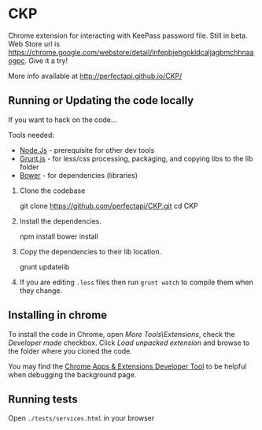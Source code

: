 # CKP
Chrome extension for interacting with KeePass password file.  Still in beta.  Web Store url is https://chrome.google.com/webstore/detail/lnfepbjehgokldcaljagbmchhnaaogpc.   Give it a try!

More info available at http://perfectapi.github.io/CKP/

## Running or Updating the code locally
If you want to hack on the code...

Tools needed:
* [Node.Js](http://nodejs.org/) - prerequisite for other dev tools
* [Grunt.js](gruntjs.com) - for less/css processing, packaging, and copying libs to the lib folder
* [Bower](http://bower.io/) - for dependencies (libraries)

1) Clone the codebase 

    git clone https://github.com/perfectapi/CKP.git
    cd CKP

2) Install the dependencies. 

    npm install
    bower install 

3) Copy the dependencies to their lib location.  

    grunt updatelib

4) If you are editing ```.less``` files then run ```grunt watch``` to compile them when they change.

## Installing in chrome ##
To install the code in Chrome, open *More Tools\Extensions*, check the *Developer mode* checkbox.  Click *Load unpacked extension* and browse to the folder where you cloned the code.  

You may find the [Chrome Apps & Extensions Developer Tool](https://chrome.google.com/webstore/detail/chrome-apps-extensions-de/ohmmkhmmmpcnpikjeljgnaoabkaalbgc) to be helpful when debugging the background page.


## Running tests ##

Open ```./tests/services.html``` in your browser
